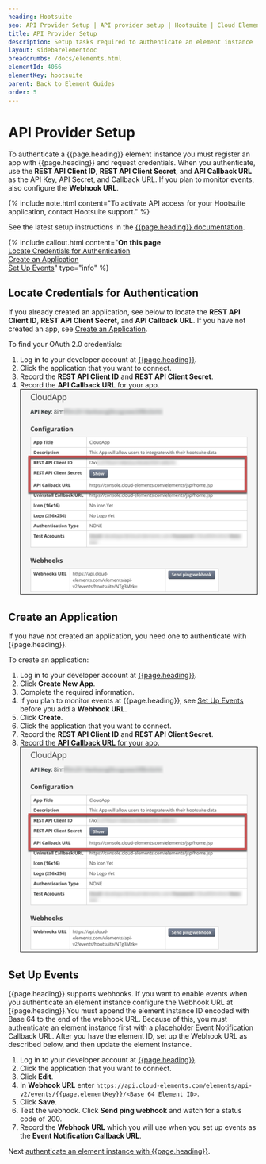 ```yaml
---
heading: Hootsuite
seo: API Provider Setup | API provider setup | Hootsuite | Cloud Elements API Docs
title: API Provider Setup
description: Setup tasks required to authenticate an element instance
layout: sidebarelementdoc
breadcrumbs: /docs/elements.html
elementId: 4066
elementKey: hootsuite
parent: Back to Element Guides
order: 5
---
```


# API Provider Setup

To authenticate a {{page.heading}} element instance you must register an app with {{page.heading}} and request credentials. When you authenticate, use the **REST API Client ID**, **REST API Client Secret**, and **API Callback URL** as the API Key, API Secret, and Callback URL. If you plan to monitor events, also configure the **Webhook URL**.

{% include note.html content="To activate API access for your Hootsuite application, contact Hootsuite support." %}

See the latest setup instructions in the [{{page.heading}} documentation](https://hootsuite.com/developers/app-directory/quickstart/app).

{% include callout.html content="<strong>On this page</strong></br><a href=#locate-credentials-for-authentication>Locate Credentials for Authentication</a></br><a href=#create-an-application>Create an Application</a></br><a href=#set-up-events>Set Up Events</a>" type="info" %}

## Locate Credentials for Authentication

If you already created an application, see below to locate the **REST API Client ID**, **REST API Client Secret**, and **API Callback URL**. If you have not created an app, see [Create an Application](#create-an-application).

To find your OAuth 2.0 credentials:

1. Log in to your developer account at [{{page.heading}}](https://hootsuite.com/developers/my-apps).
2. Click the application that you want to connect.
3. Record the **REST API Client ID** and **REST API Client Secret**.
3. Record the **API Callback URL** for your app.
![Key secret and URL](img/hootsuite-creds.png)

## Create an Application

If you have not created an application, you need one to authenticate with {{page.heading}}.

To create an application:

1. Log in to your developer account at [{{page.heading}}](https://hootsuite.com/developers/my-apps).
2. Click **Create New App**.
3. Complete the required information.
4. If you plan to monitor events at {{page.heading}}, see [Set Up Events](#set-up-events) before you add a **Webhook URL**.
4. Click **Create**.
2. Click the application that you want to connect.
3. Record the **REST API Client ID** and **REST API Client Secret**.
3. Record the **API Callback URL** for your app.
![Key secret and URL](img/hootsuite-creds.png)

## Set Up Events

{{page.heading}} supports webhooks. If you want to enable events when you authenticate an element instance configure the Webhook URL at {{page.heading}}.You must append the element instance ID encoded with Base 64 to the end of  the webhook URL. Because of this, you must authenticate an element instance first with a placeholder Event Notification Callback URL. After you have the element ID, set up the Webhook URL as described below, and then update the element instance.

1. Log in to your developer account at [{{page.heading}}](https://hootsuite.com/developers/my-apps).
2. Click the application that you want to connect.
3. Click **Edit**.
3. In **Webhook URL** enter `https://api.cloud-elements.com/elements/api-v2/events/{{page.elementKey}}/<Base 64 Element ID>`.
4. Click **Save**.
5. Test the webhook. Click **Send ping webhook** and watch for a status code of 200.
6. Record the **Webhook URL** which you will use when you set up events as the **Event Notification Callback URL**.

Next [authenticate an element instance with {{page.heading}}](authenticate.html).
